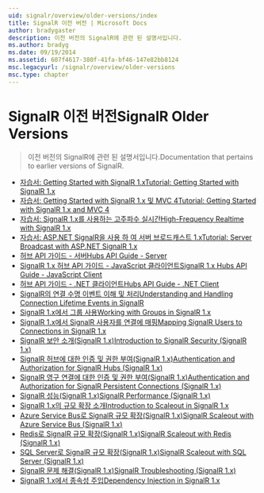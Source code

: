 ```yaml
---
uid: signalr/overview/older-versions/index
title: SignalR 이전 버전 | Microsoft Docs
author: bradygaster
description: 이전 버전의 SignalR에 관련 된 설명서입니다.
ms.author: bradyg
ms.date: 09/19/2014
ms.assetid: 607f4617-380f-41fa-bf46-147e82bb8124
msc.legacyurl: /signalr/overview/older-versions
msc.type: chapter
---
```

<a name="signalr-older-versions"></a><span data-ttu-id="36515-103">SignalR 이전 버전</span><span class="sxs-lookup"><span data-stu-id="36515-103">SignalR Older Versions</span></span>
====================
> <span data-ttu-id="36515-104">이전 버전의 SignalR에 관련 된 설명서입니다.</span><span class="sxs-lookup"><span data-stu-id="36515-104">Documentation that pertains to earlier versions of SignalR.</span></span>


- [<span data-ttu-id="36515-105">자습서: Getting Started with SignalR 1.x</span><span class="sxs-lookup"><span data-stu-id="36515-105">Tutorial: Getting Started with SignalR 1.x</span></span>](tutorial-getting-started-with-signalr.md)
- [<span data-ttu-id="36515-106">자습서: Getting Started with SignalR 1.x 및 MVC 4</span><span class="sxs-lookup"><span data-stu-id="36515-106">Tutorial: Getting Started with SignalR 1.x and MVC 4</span></span>](tutorial-getting-started-with-signalr-and-mvc-4.md)
- [<span data-ttu-id="36515-107">자습서: SignalR 1.x를 사용하는 고주파수 실시간</span><span class="sxs-lookup"><span data-stu-id="36515-107">High-Frequency Realtime with SignalR 1.x</span></span>](tutorial-high-frequency-realtime-with-signalr.md)
- [<span data-ttu-id="36515-108">자습서: ASP.NET SignalR을 사용 하 여 서버 브로드캐스트 1.x</span><span class="sxs-lookup"><span data-stu-id="36515-108">Tutorial: Server Broadcast with ASP.NET SignalR 1.x</span></span>](tutorial-server-broadcast-with-aspnet-signalr.md)
- [<span data-ttu-id="36515-109">허브 API 가이드 - 서버</span><span class="sxs-lookup"><span data-stu-id="36515-109">Hubs API Guide - Server</span></span>](signalr-1x-hubs-api-guide-server.md)
- [<span data-ttu-id="36515-110">SignalR 1.x 허브 API 가이드 - JavaScript 클라이언트</span><span class="sxs-lookup"><span data-stu-id="36515-110">SignalR 1.x Hubs API Guide - JavaScript Client</span></span>](signalr-1x-hubs-api-guide-javascript-client.md)
- [<span data-ttu-id="36515-111">허브 API 가이드 - .NET 클라이언트</span><span class="sxs-lookup"><span data-stu-id="36515-111">Hubs API Guide - .NET Client</span></span>](signalr-1x-hubs-api-guide-net-client.md)
- [<span data-ttu-id="36515-112">SignalR의 연결 수명 이벤트 이해 및 처리</span><span class="sxs-lookup"><span data-stu-id="36515-112">Understanding and Handling Connection Lifetime Events in SignalR</span></span>](handling-connection-lifetime-events.md)
- [<span data-ttu-id="36515-113">SignalR 1.x에서 그룹 사용</span><span class="sxs-lookup"><span data-stu-id="36515-113">Working with Groups in SignalR 1.x</span></span>](working-with-groups.md)
- [<span data-ttu-id="36515-114">SignalR 1.x에서 SignalR 사용자를 연결에 매핑</span><span class="sxs-lookup"><span data-stu-id="36515-114">Mapping SignalR Users to Connections in SignalR 1.x</span></span>](mapping-users-to-connections.md)
- [<span data-ttu-id="36515-115">SignalR 보안 소개(SignalR 1.x)</span><span class="sxs-lookup"><span data-stu-id="36515-115">Introduction to SignalR Security (SignalR 1.x)</span></span>](introduction-to-security.md)
- [<span data-ttu-id="36515-116">SignalR 허브에 대한 인증 및 권한 부여(SignalR 1.x)</span><span class="sxs-lookup"><span data-stu-id="36515-116">Authentication and Authorization for SignalR Hubs (SignalR 1.x)</span></span>](hub-authorization.md)
- [<span data-ttu-id="36515-117">SignalR 영구 연결에 대한 인증 및 권한 부여(SignalR 1.x)</span><span class="sxs-lookup"><span data-stu-id="36515-117">Authentication and Authorization for SignalR Persistent Connections (SignalR 1.x)</span></span>](persistent-connection-authorization.md)
- [<span data-ttu-id="36515-118">SignalR 성능(SignalR 1.x)</span><span class="sxs-lookup"><span data-stu-id="36515-118">SignalR Performance (SignalR 1.x)</span></span>](signalr-performance.md)
- [<span data-ttu-id="36515-119">SignalR 1.x의 규모 확장 소개</span><span class="sxs-lookup"><span data-stu-id="36515-119">Introduction to Scaleout in SignalR 1.x</span></span>](scaleout-in-signalr.md)
- [<span data-ttu-id="36515-120">Azure Service Bus로 SignalR 규모 확장(SignalR 1.x)</span><span class="sxs-lookup"><span data-stu-id="36515-120">SignalR Scaleout with Azure Service Bus (SignalR 1.x)</span></span>](scaleout-with-windows-azure-service-bus.md)
- [<span data-ttu-id="36515-121">Redis로 SignalR 규모 확장(SignalR 1.x)</span><span class="sxs-lookup"><span data-stu-id="36515-121">SignalR Scaleout with Redis (SignalR 1.x)</span></span>](scaleout-with-redis.md)
- [<span data-ttu-id="36515-122">SQL Server로 SignalR 규모 확장(SignalR 1.x)</span><span class="sxs-lookup"><span data-stu-id="36515-122">SignalR Scaleout with SQL Server (SignalR 1.x)</span></span>](scaleout-with-sql-server.md)
- [<span data-ttu-id="36515-123">SignalR 문제 해결(SignalR 1.x)</span><span class="sxs-lookup"><span data-stu-id="36515-123">SignalR Troubleshooting (SignalR 1.x)</span></span>](troubleshooting.md)
- [<span data-ttu-id="36515-124">SignalR 1.x에서 종속성 주입</span><span class="sxs-lookup"><span data-stu-id="36515-124">Dependency Injection in SignalR 1.x</span></span>](dependency-injection.md)

